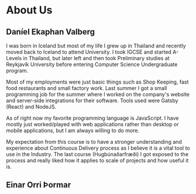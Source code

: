 # About Us

## Daníel Ekaphan Valberg

I was born in Iceland but most of my life I grew up in Thailand and recently moved back to Iceland to attend University. I took IGCSE and started A-Levels in Thailand, but later left and then took Preliminary studies at Reykjavík University before entering Computer Science Undergraduate program. 

Most of my employments were just basic things such as Shop Keeping, fast food restaurants and small factory work. Last summer I got a small programming job for the summer where I worked on the company's website and server-side integrations for their software. Tools used were Gatsby (React) and NodeJS.

As of right now my favorite programming language is JavaScript. I have mostly just worked/played with web applications rather than desktop or mobile applications, but I am always willing to do more.

My expectation from this course is to have a stronger understanding and experience about Continuous Delivery process as I believe it is a vital tool to use in the Industry. The last course (Hugbúnaðarfræði) I got exposed to the process and really liked how it applies to scale of projects and how useful it is.

## Einar Orri Þormar